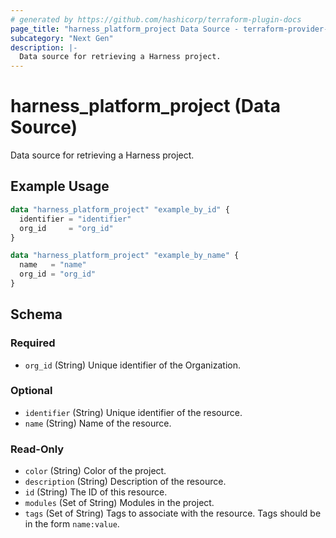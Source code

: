 ```yaml
---
# generated by https://github.com/hashicorp/terraform-plugin-docs
page_title: "harness_platform_project Data Source - terraform-provider-harness"
subcategory: "Next Gen"
description: |-
  Data source for retrieving a Harness project.
---
```


# harness_platform_project (Data Source)

Data source for retrieving a Harness project.

## Example Usage

```terraform
data "harness_platform_project" "example_by_id" {
  identifier = "identifier"
  org_id     = "org_id"
}

data "harness_platform_project" "example_by_name" {
  name   = "name"
  org_id = "org_id"
}
```

<!-- schema generated by tfplugindocs -->
## Schema

### Required

- `org_id` (String) Unique identifier of the Organization.

### Optional

- `identifier` (String) Unique identifier of the resource.
- `name` (String) Name of the resource.

### Read-Only

- `color` (String) Color of the project.
- `description` (String) Description of the resource.
- `id` (String) The ID of this resource.
- `modules` (Set of String) Modules in the project.
- `tags` (Set of String) Tags to associate with the resource. Tags should be in the form `name:value`.


